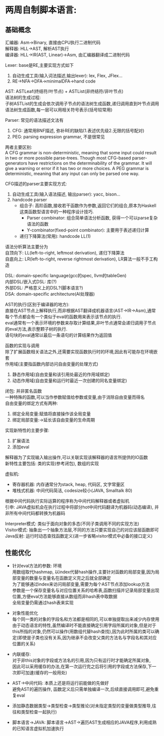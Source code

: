 # 两周自制脚本语言:
## 基础概念
汇编器: Asm->Binary, 直接由CPU执行二进制代码  
解释器: HLL->AST, 解析AST执行  
编译器: HLL->IR(AST, Linear)->Asm, 由汇编器翻译成二进制代码  

Lexer: base是RE,主要实现方式如下
1. 自动生成工具(输入词法描述,输出lexer): lex, Flex, JFlex...  
2. RE->NFA->DFA->minimalDFA->hand code

AST: ASTLeaf(终结符/叶节点) + ASTList(非终结符/非叶节点)  
语法树的生成过程:  
子树ASTList的生成会依次调用子节点的语法树生成函数,递归调用直到叶节点调用语法树生成函数,每一层可以用相关符号表示(括号较常用)

Parser:	常见的语法描述文法有
1. CFG: 通常用BNF描述, 弥补RE的缺陷(1.表述优先级2.无限的括号配对)  
2. PEG: parsing expression grammar, 不是很常见 

两者主要区别:  
A CFG grammar is non-deterministic, meaning that some input could result in two or more possible parse-trees. Though most CFG-based parser-generators have restrictions on the determinability of the grammar. It will give a warning or error if it has two or more choices.
A PEG grammar is deterministic, meaning that any input can only be parsed one way.

CFG描述的parser主要实现方式:  
1. 自动生成工具(输入语法描述, 输出parser): yacc, bison...  
2. handcode parser  
    - 组合子:  高阶函数,接收若干函数作为参数,返回它们的组合,原本为Haskell这类函数型语言中的一种程序设计技巧.  
        - Parser combinator: 组合简单语法分析函数, 获得一个可以parse复杂语法的函数  
        - Y-combinator(fixed-point combinator): 主要用于表述递归计算  
    - 递归下降算法(常用): handcode LL(1)

语法分析算法主要分为  
自顶向下: LL(left-to-right, leftmost derivation), 递归下降算法  
自底向上: LR(left-to-right, reverse rightmost derivation), LR算法一般不手工构造

DSL: domain-specific language(gcc的spec, llvm的tableGen)  
内部DSL/嵌入式DSL: 库(?)  
外部DSL: 严格意义上的DSL?(脚本语言?)  
DSA: domain-specific architecture(AI处理器)

AST的执行(区别于编译器的地方):  
直接在AST节点上解释执行,而非根据AST翻译成机器语言(AST->IR->Asm),通常每个节点都会有一个类似于eval的函数用来表示该节点的执行.  
eval通常有一个表示环境的参数来存取计算结果,非叶节点通常会递归调用子节点的eval方法,表示整颗子树的执行.  
语句块的eval通常以最后一条语句的计算结果作为返回值

函数的实现与调用  
除了扩展函数相关语法之外,还需要实现函数执行时的环境,因此有可能存在环境嵌套  
作用域(主要指函数内部访问自由变量的处理方式)  
1. 静态作用域(自由变量和该引用处最近的作用域绑定)
2. 动态作用域(自由变量和运行时最近一次创建的同名变量绑定)

闭包: 并非匿名函数  
一种特殊的函数,可以当作参数赋值给参数或变量,由于消除自由变量而得名  
自由变量的绑定方式有两种:  
1. 绑定全局变量:赋值将直接操作该全局变量
2. 绑定局部变量:->延长该自由变量的生命周期

实现新特性的主要步骤:  
1. 扩展语法
2. 添加eval

解释器为了实现输入输出操作,可以关联实现该解释器的语言所提供的IO函数  
新特性主要包括: 类的实现(参考闭包), 数组的实现 

虚拟机:
- 寄存器机器: 内存通常分为stack, heap, 代码区, 文字常量区
- 堆栈式机器: 中间代码简洁, codesize较小(JAVA, Smalltalk 80)

根据中间代码执行实际运算的程序称为中间代码解释器或者虚拟机  
引申: JAVA虚拟机会在执行过程中将部分hot中间代码翻译为机器码(动态编译), 并非所有中间代码都转换为机器码

Interpreter模式: 类似于面向对象的多态(不同子类调用不同的实现方法)  
Visitor模式: 抽象出一个抽象方法层,不同的方法只要实现自己的对应该层函数即可  
Java反射: 运行时动态查找函数定义(进一步省略visitor模式中必备的接口定义)

## 性能优化
- 针对eval方法的参数: 环境  
用数组取代hashmap, 以index代替hash操作,主要针对函数的局部变量,因为局部变量的数量与变量名在函数定义完之后就全部确定   
为了能够通过index来访问局部变量,需要为每个AST节点添加lookup方法  
参数是一个保存变量名与对应位置关系的哈希表,函数扫描并记录局部变量出现位置,方便eval方法能够直接从数组而非hash表中取数据  
全局变量仍需通过hash表来实现  

- 对象性能优化  
每个同一类的对象的字段名和方法都是相同的,可以单独提取出来减少内存使用  
由于动态语言的特性,虽然编译时不能直接确定引用字段所属的对象,但是对于this所指的对象,仍然可以操作(用数组代替hash查找),因为此时所属的类可以确定(即使是子类也没有关系,因为继承不会改变父类的方法名与字段名和其对应位置的关系)  

- 内联缓存:  
对于非this对象的字段或方法名的引用,因为只有运行时才能确定所属对象,  
因此可以采用缓存的办法,在第一次运行完之后将引用的字段或方法保存,下一次即可加速(缓存的一般用处)

- AST->中间代码: 本质上还是将运行前能做的先做好    
避免AST的遍历操作, 函数定义后只需单独编译一次,后续直接调用即可,避免重复eval 

- 添加静态数据类型->类型检查->类型推论(对未指定类型的变量做类型推导,往往和类型检查一起执行)
- 脚本语言->JAVA: 脚本语言->AST->遍历AST生成相应的JAVA程序,利用成熟的已知语言虚拟机加速执行